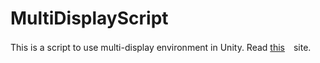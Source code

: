 # MultiDisplayScript
This is a script to use multi-display environment in Unity.
Read [this](http://google.com/)　site.
